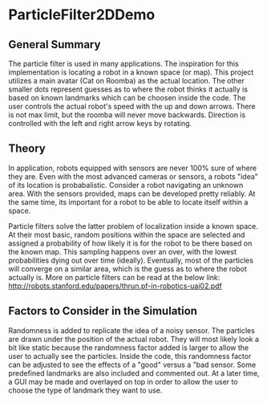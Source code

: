 # ParticleFilter2DDemo

## General Summary
The particle filter is used in many applications. The inspiration for this implementation is locating a robot in a known space (or map). This project utilizes a main avatar (Cat on Roomba) as the actual location. The other smaller dots represent guesses as to where the robot thinks it actually is based on known landmarks which can be choosen inside the code. The user controls the actual robot's speed with the up and down arrows. There is not max limit, but the roomba will never move backwards. Direction is controlled with the left and right arrow keys by rotating. 

## Theory
In application, robots equipped with sensors are never 100% sure of where they are. Even with the most advanced cameras or sensors, a robots "idea" of its location is probabalistic. Consider a robot navigating an unknown area. With the sensors provided, maps can be developed pretty reliably. At the same time, its important for a robot to be able to locate itself within a space.

Particle filters solve the latter problem of localization inside a known space. At their most basic, random positions within the space are selected and assigned a probability of how likely it is for the robot to be there based on the known map. This sampling happens over an over, with the lowest probabilities dying out over time (ideally). Eventually, most of the particles will converge on a similar area, which is the guess as to where the robot actually is. More on particle filters can be read at the below link:
http://robots.stanford.edu/papers/thrun.pf-in-robotics-uai02.pdf

## Factors to Consider in the Simulation
Randomness is added to replicate the idea of a noisy sensor. The particles are drawn under the position of the actual robot. They will most likely look a bit like static because the randomness factor added is larger to allow the user to actually see the particles. Inside the code, this randomness factor can be adjusted to see the effects of a "good" versus a "bad sensor.
Some predefined landmarks are also included and commented out. At a later time, a GUI may be made and overlayed on top in order to allow the user to choose the type of landmark they want to use.

